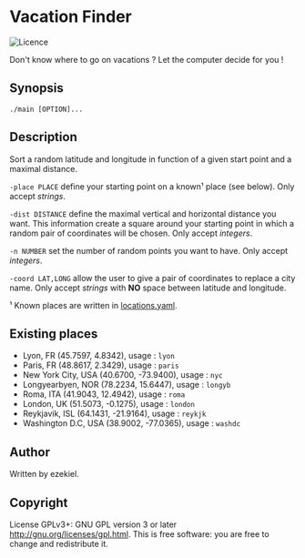 
# Vacation Finder
![Licence](https://img.shields.io/badge/License-GPL-brightgreen)

Don't know where to go on vacations ? Let the computer decide for you !

## Synopsis

`./main [OPTION]...`

## Description

Sort a random latitude and longitude in function of a given start point and a maximal distance.

`-place PLACE` define your starting point on a known¹ place (see below). Only accept _strings_.

`-dist DISTANCE` define the maximal vertical and horizontal distance you want. This information create a square around your starting point in which a random pair of coordinates will be chosen. Only accept _integers_.

`-n NUMBER` set the number of random points you want to have. Only accept _integers_.

`-coord LAT,LONG` allow the user to give a pair of coordinates to replace a city name. Only accept _strings_ with **NO** space between latitude and longitude.

¹ Known places are written in [locations.yaml](locations.yml).

## Existing places

- Lyon, FR (45.7597, 4.8342), usage : `lyon`
- Paris, FR (48.8617, 2.3429), usage : `paris`
- New York City, USA (40.6700, -73.9400), usage : `nyc`
- Longyearbyen, NOR (78.2234, 15.6447), usage : `longyb`
- Roma, ITA (41.9043, 12.4942), usage : `roma`
- London, UK (51.5073, -0.1275), usage : `london`
- Reykjavik, ISL (64.1431, -21.9164), usage : `reykjk`
- Washington D.C, USA (38.9002, -77.0365), usage : `washdc`

## Author

Written by ezekiel.

## Copyright

License GPLv3+: GNU GPL version 3 or later <http://gnu.org/licenses/gpl.html>. This is free software: you are free to change and redistribute it.